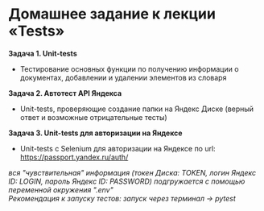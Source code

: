 # Домашнее задание к лекции «Tests»

**Задача 1. Unit-tests**  
* Тестирование основных функции по получению информации о документах, добавлении и удалении элементов из словаря

**Задача 2. Автотест API Яндекса**  
* Unit-tests, проверяющие создание папки на Яндекс Диске (верный ответ и возможные отрицательные тесты)

**Задача 3. Unit-tests для авторизации на Яндексе**  
* Unit-tests с Selenium для авторизации на Яндексе по url: https://passport.yandex.ru/auth/
  
  
     
*вся "чувствительная" информация (токен Диска: TOKEN, логин Яндекс ID: LOGIN, пароль Яндекс ID: PASSWORD) подгружается с помощью переменной окружения ".env"*  
*Рекомендация к запуску тестов: запуск через терминал -> pytest*
